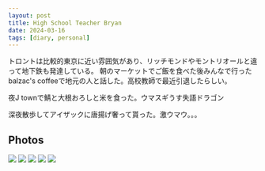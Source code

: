 ```yaml
---
layout: post
title: High School Teacher Bryan 
date: 2024-03-16
tags: [diary, personal]
---
```


トロントは比較的東京に近い雰囲気があり、リッチモンドやモントリオールと違って地下鉄も発達している。
朝のマーケットでご飯を食べた後みんなで行ったbalzac's coffeeで地元の人と話した。高校教師で最近引退したらしい。

夜J townで鯖と大根おろしと米を食った。ウマスギうす失語ドラゴン

深夜散歩してアイザックに唐揚げ奢って貰った。激ウマウ。。。
## Photos
![](https://lh3.googleusercontent.com/lr/AAJ1LKfGxdH3iQOlCAnIdR7TwVz0Z1ygROmFE5CNn_EOkSV5veDfd_ARD7rQ3MCoxOrxzW86YAxjpo9AOXEwi0fvBoOUJJskYPO441teBpx37qzybQJCH1HZCkmt7fTbO7J2OTw4T0JyVfdFBKJbSKr_ds4E48R0bATbAG1dwNjf6sAZCLLDzlcEqacrIfn8ULtP0QqfM8IzsMdv4HbjW3H30B0RNy-7RT-bduzAMNv0qYz89ie894whfEcllWH6pukuBktMAD9pn9TDXo_QYwHv2k6IvyeHbosav-boKEJe3DIu5cPJBoLJ-lgUXUbf4HuspgwH9h8MAtZmAqWxe_sik2MhSj4ZztMoQd_ZQX30E_K_7ZbHbl7ldHxCVapEB2taDoTeIQP7SKZo2vZZLpF18FXOl2RK8TDQzasA32iHH-brMVwY3RkIQE1j2NfqwalFE6onhtaBUIqZq8SLvOQHqopHhGZBrDLO8ucX3ooakJ-ofvqEIGFYLj-7Y_N7jofMQbZCcA1Hz5skVuJk_Dvy3HtcAY9dj6TAtiPWlD51FBCRoGvkQpwf3PteJLGF2ArdNhFsIwN2v6VjAp6DpvzOAdNcXd0hJaNe9e-x1MXdg6LGshC6rw0G8Qbroam_hB7jLJ7HiIuzvnANaE9N5YkmIEzyLBkdECH5KsvS_dS9T9n5SmYb3KOUoltEhgXDatiEEy3SA0VJe9AIHBLdDq7BJCiP3NDfgViv1eZt3Zud_NocIKpcmuknOqgwHC2deqyjIWxFKPdlHLlJs--bm2LfwQnIJ1iLq_Oy-mRTls1ZotSW47Q63O320g6DDslmSH5RfmtcuEBs4ZrZMmaGXaz7YwCwv6TnWRMcHSrsy095_K3urgIvU5mtpW56UX1aKPUlFwX5hylDAW5UsdYh5F97C0YRwyloWsyRZCE66L13qyDBlltTfRqf40IKz7rh6qBtC8myNuNudXftVAa5_NeRNeK0tNQ1Ow)
![](https://lh3.googleusercontent.com/lr/AAJ1LKdf3CV8b7BuR4yihdGsHJWkH7_3GSNLOR0kwlaVWH1BmBRHuQtk8GFT2pt1bJttSj-nmHqZZOOR-OQGdrbvGR_nG-OOsvmcLciX3ON3moEQsV5XJ_Qs1a3cFFxOrAiPVzDC86zARWWKnal4u2m1wwEYcyQQCn0hJGIHSavVevGFAV5cmw8b-B7F3ILIkTLo6B7ojkFPzcPb1RTP2qTD5waoOzshC2xnTbVvOfJgPdPBPvfFNQQ0Bu5DAgZ6YX2MznVP0RHGCdsOrVSW-ZLgPAvHQMH10gv66W1JP1rJ4bDYR396bEJ9ILTiKqB-quGMqMtra8NDlaRhLUs4UoW4DH4tm4RO3h04MJO84spswK91BsNIObD2SbkFws1qAaUUZPhEOgVegoOvB7uV98iE1l5CiCU5K2Q_mGTZE6UvBuiuxujpFt7_ws2jfsxQtzYb42dnGKCSw_La6NSyQ7HjZ-cksrsb5EvNvfqlPz7eE6XQy4O07Y97Ak-jN2ICiD-EnLzZCR2aHzbEWoZHt9hOnwgFDUHAefQXUkNdNObOgn65G6kzmYNDAji6i0a0cXTJ2stz7CHnKltnbqkAd7NYHlFVn6kEzEh_5_Ji1XFoqfJg1Wz9CAF7-h8FrFuxbctkL1MYnp_Bt0CD-9UI9Q4DY67MWN8xqHgvph0-tz2NvwWRVOOfaBIez1gd4TteM9AzMfW_lUgIqj_nSlX0yMNz86sQfE_0ofBJdosaMEI3pRJuiHt2V3M5Hq7L7oW8e2CkUi1SUiQOyVxbzG0D-Xwm2x9FcuVpHFbCHm8BaCG1M7tQ8xJpYMsBGlxeOnU6OQvcOKxZx3S5atJCdS8QQf0g3rLWmSiZIdk6HMT920GHyX-A9QxQ4zkeuAfQHWLaK6hKcQgMJN0n4TR0fLKMAQ-aKbgGymtsY49Jo29xnnRHSbKRw-kvzlQOr22peuD6VJ7RoxvLKg2-UpZmKClKIdvUsMcEJxsmuQ)
![](https://lh3.googleusercontent.com/lr/AAJ1LKfM00w2Mwgiroy1iyH-l84oVReHQPku6-EALr6JgVw-nYB9H1dg0kMsraRsLBLGLCJQ-DQVWE7Tmi5ypfGxMy6BOq45qHGPe582nKTWdJZuGrueZ79O539Iu6ES4asa6Adh7Trg-73WD6mm4fFcMhA1WUQtjWyR0yR7O2j96b5cC8ufZ4aQLQdtIfwDgAdOIAHQVy_-dC_cGzt7CMQpAINNKFUsZz4mFRA-vATT1oPNwhNfupdbBct703lbMp-s_v8l6ikH8HHvwI7KOP8I8oHe9q4STzPH-beG70MW0OWklGiYEROpeDQLm7XmbuvThVdW1ncaSpZ60Fh4qgKcUVtbXDRxmbhV1fNlPnE6vLm1-OQnJgsLSiX8IDZEOtwP5EppZcUDOJPheDJWFk7vTLvYtx2lCG-9AgzNKh1nCNYd5jdGM2Z0moKYC6ewH0UjaJUYsbOndDnuJB7UbSadFnLSSRroVkLIWHTuUo6E6c5Rkh-xQHEqqZbwdf4GjYphAOWZwboSEbRl8_BAJBDz-lj60kVAy3SEZhvB1vxWTJ-BJqumL53WBTsdNTeekeMtxU5isQtDCma-u5-j_ObTdc1ewXzaAXewuxllTiK2yeoZX8oIfqsSA7bOp1IFybEOeQKY7lNFvaLdosag42EeJLqa4fMo8FPfpFBAjulotPuI5QaUWrHs5RfV9idGWtV0nt87i_Iv1MO1QnnW_EIJcCnP-8Oi5IgjDQ_OZdsVWoJIs4Hf9u-qbt8_CTqsjbMY188rtD_k-2ZlRusF0Oz6bS62NJ0eSO6cmIjVpJdOugNpwZ0sQGrjHx6nkobK-cTB_ZFG15Sf7p9DTZj7mNmcHqlWqC-31cnUyMJMF0E3gVg3wsO0p1UP9Rre0AdxgydltWSGp7f8axMyQ9zVH6CsgfFxmZTQ4lFOtJ9bd7wZNRDwve0gie2mkhpTNeQt3k_UvigDXHIHn4D6WqXUfkWCqChcjwpHUQ)
![](https://lh3.googleusercontent.com/lr/AAJ1LKe6ACcixTOh5uzxS5wSJ8XZZuS4td_-ljEDPJ0-MOuOteXWX1EDPnjwPdQUQteUnYIMyXfhO4lLABhScVD9F4yvQdV3ZFMOkPLPdbb49eKpMjS7HZ9NxDbh3H6-OHYf8NHRdIFbKC-uRqJi4IZSIWnZ05HSfBmMUNOtvmxh-vnU1UTaAQAczUUEEcqZJygHD0o5iwhD6p8JizaabUYc3v2i25CH19Mlc-vZ8KevBJ7rx1Md9L6-SIvQ5t8tuaiUqDfaGearUDg92rsoFZh1HVdz_pnDGlz4tvheE4hJya8OOUMpUvaSujmBWVG3kmfZTvEcRbpUiHGAecK7NB90jFTWv7e9JuJRQWrKtWJsG0hc6E1gRvNJKoY4v8mr0rpC9m-AmDYFY3MhxZybQwxR2JhbPnhLPhI1QMd9QaF5C6OeFOGdcF2JOu_x7_d9DPvG-x4XWIWFn5VewAipgDCUKf2_LmdLKaBC0zUgG_XwKhJ38_DxTrPfqrkqIQ8FRrLBBKpwfDsGsimmxZ4RwthVkh-MJGm5PGMoKl_oZGTHa5Na4PztmPGxi9I_0BCJDGnCauqxvS1bketydepqM69js03yp0At-2m1RO9sEKiQLaQjBGAzFV0MQ55w1gZB9LnQBhaM53-oSTEH5cvSPHl2gtOSAqcJLwVABngl4gudWSxK80nSz6zUg-7xHnRFIRKXlKOqmNA4l9x0WvmAwBx1Tm24o_yVk4iIKsafj6PAWCz2OJ4rdoESPZ5x-XM3ZyRyDsz1VAQ1aI22KO1e4tOsaqsvIRfUoR2sDqBhgNDhTXrjH6X_5EmWqOBSeJvLVa0uDQ22iAAjLkI2AJhSrr9cG37-HjWQ1AOHnbhS_mIkWGBz832hPxiRVFmpUadQBKFoGv2nRisU2Otm5y7Q2R3FQHk2r-5cuyhej7iukBIWshavn3KuIoG44JPzfh68Rz7EMkSex0pRvGhi_XnIlv5M4ewAA-GGXQ)
![](https://lh3.googleusercontent.com/lr/AAJ1LKd0lKNdzisY2rsv-HCBoI9J5pDeA4SWUkuTbVCXTTEqu2vsOKvgsPq36u3thhlHmnjQotQo6lXn-6pvxzM5MFawhhBXnOM8yGC1Co_xFmGt3dGuVVYIqUre3j2FPu8iBdScEE8eTtt0Aujg_bE-cEkQWR2a7qxG2raRumGY5Z1qbtbA3USwfoN7NDjGdzPzxJOSJWyKuTXi-azTyH5SC6iA63gG2pVtUxJTe-saxJ1hQszVDtv3vUfP-YgTqzdA2GYtX8l5HqQ5MPvhM877kXMv11OadwS8fRbCbg4i0nNnz8Oaq8HFosMkq62XiHwdq5Ox4rznTzn4dagS_knIznwLUpDbLpc4_RlK0WZluBD7Cbkv7YzWTp_iwi0UYEd3pqt68vh-yJyc3dG3klUjYanLGmTx43yNQYGiyFGLhtiD15ZgH7B81KL51E6YxH7A2-Mc8n7XhoevkNclxx_f9ybt8XF7-1g3F0tCtSmA8xpVuG2uDKgO1TBW16WeOvDmIdM8h9ofqsy0jFwAd-sx2NTlvi0wr8MFAkTB9IAiPbfQ_NDpBCb0KoiRV4gby3krCKQYYcZjVx9iXt33XyEP80G4FXkcyO1G4lS0TWG8i4S06-yVxhI4KX52pb1S51pNG4bt7U419z2rASfpgDUz4talWJhkE26Zj7-HFuon2a0cPhLCvTBRvVeTJsWAyABzsG-dCbrGTl39hXWBaXuGKSYuUtHHUDRjGpx3_5fT2bN-tSYX3Ld4prEUNa7ypJuMPB9kavsKg6E7s85uY55oCnNo7YOmhWtf_FjY574gd4Qdd1_u1JAnbgpYlm1cNOBzQqMRZx2sGlkkFUl1zaK_2SoRDpbSR1UWPO9dM5aOZHr_8M1BtnAMOVdjS3zEqet_j9dO3z6Ec3FML9YJ3W7_OJJBWg4Po3RbKtYq06FGr38syZAEMJHUzccWODw_M3aXSgZr2RqI1BfvKSoQDBk71EzHu-mN9Q)
